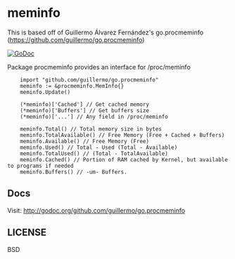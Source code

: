 # meminfo

This is based off of Guillermo Álvarez Fernández's go.procmeminfo (https://github.com/guillermo/go.procmeminfo)

[![GoDoc](http://godoc.org/github.com/guillermo/go.procmeminfo?status.png)](http://godoc.org/github.com/guillermo/go.procmeminfo)

Package procmeminfo provides an interface for /proc/meminfo

```golang
    import "github.com/guillermo/go.procmeminfo"
    meminfo := &procmeminfo.MemInfo{}
    meminfo.Update()

    (*meminfo)['Cached'] // Get cached memory
    (*meminfo)['Buffers'] // Get buffers size
    (*meminfo)['...'] // Any field in /proc/meminfo

    meminfo.Total() // Total memory size in bytes
    meminfo.TotalAvailable() // Free Memory (Free + Cached + Buffers)
    meminfo.Available() // Free Memory (Free)
    meminfo.Used() // Total - Used (Total - Available)
    meminfo.TotalUsed() // (Total - TotalAvailable)
    meminfo.Cached() // Portion of RAM cached by Kernel, but available to programs if needed
    meminfo.Buffers() // -um- Buffers.
```


## Docs

Visit: http://godoc.org/github.com/guillermo/go.procmeminfo

## LICENSE

BSD
